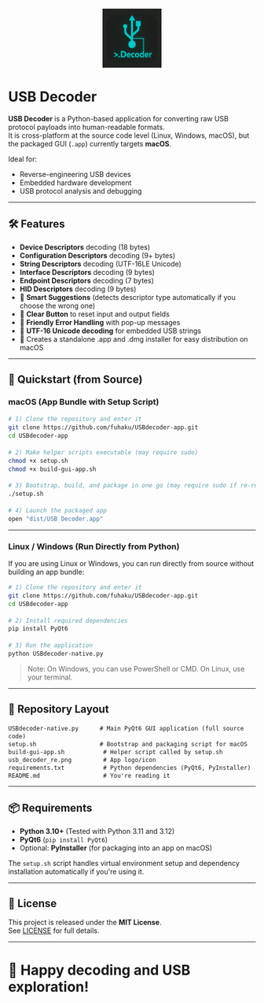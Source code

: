 <p align="center">
  <img src="./usb_decoder_re.png" alt="USB Decoder Icon" width="120" height="120">
</p>

# USB Decoder

**USB Decoder** is a Python-based application for converting raw USB protocol payloads into human-readable formats.  
It is cross-platform at the source code level (Linux, Windows, macOS), but the packaged GUI (`.app`) currently targets **macOS**.

Ideal for:

- Reverse-engineering USB devices
- Embedded hardware development
- USB protocol analysis and debugging

---

## 🛠️ Features

- **Device Descriptors** decoding (18 bytes)
- **Configuration Descriptors** decoding (9+ bytes)
- **String Descriptors** decoding (UTF-16LE Unicode)
- **Interface Descriptors** decoding (9 bytes)
- **Endpoint Descriptors** decoding (7 bytes)
- **HID Descriptors** decoding (9 bytes)
- 🔎 **Smart Suggestions** (detects descriptor type automatically if you choose the wrong one)
- 🧹 **Clear Button** to reset input and output fields
- 🚫 **Friendly Error Handling** with pop-up messages
- 📜 **UTF-16 Unicode decoding** for embedded USB strings
- 🍏 Creates a standalone .app and .dmg installer for easy distribution on macOS

---

## 🚀 Quickstart (from Source)

### macOS (App Bundle with Setup Script)

```bash
# 1) Clone the repository and enter it
git clone https://github.com/fuhaku/USBdecoder-app.git
cd USBdecoder-app

# 2) Make helper scripts executable (may require sudo)
chmod +x setup.sh
chmod +x build-gui-app.sh

# 3) Bootstrap, build, and package in one go (may require sudo if re-running)
./setup.sh

# 4) Launch the packaged app
open "dist/USB Decoder.app"
```

---

### Linux / Windows (Run Directly from Python)

If you are using Linux or Windows, you can run directly from source without building an app bundle:

```bash
# 1) Clone the repository and enter it
git clone https://github.com/fuhaku/USBdecoder-app.git
cd USBdecoder-app

# 2) Install required dependencies
pip install PyQt6

# 3) Run the application
python USBdecoder-native.py
```

> Note: On Windows, you can use PowerShell or CMD. On Linux, use your terminal.

---

## 📂 Repository Layout

```text
USBdecoder-native.py      # Main PyQt6 GUI application (full source code)
setup.sh                  # Bootstrap and packaging script for macOS
build-gui-app.sh           # Helper script called by setup.sh
usb_decoder_re.png         # App logo/icon
requirements.txt           # Python dependencies (PyQt6, PyInstaller)
README.md                  # You're reading it
```

---

## 📦 Requirements

- **Python 3.10+** (Tested with Python 3.11 and 3.12)
- **PyQt6** (`pip install PyQt6`)
- Optional: **PyInstaller** (for packaging into an app on macOS)

The `setup.sh` script handles virtual environment setup and dependency installation automatically if you're using it.

---

## 📜 License

This project is released under the **MIT License**.  
See [LICENSE](LICENSE) for full details.

---

# 🚀 Happy decoding and USB exploration!